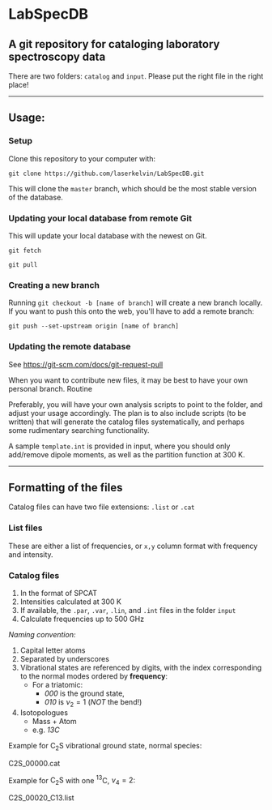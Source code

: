 # LabSpecDB

## A git repository for cataloging laboratory spectroscopy data

There are two folders: `catalog` and `input`. Please put the right file in the right place!

---

## Usage:

### Setup

Clone this repository to your computer with:

`git clone https://github.com/laserkelvin/LabSpecDB.git`

This will clone the `master` branch, which should be the most stable version of the database.

### Updating your local database from remote Git

This will update your local database with the newest on Git.

`git fetch`

`git pull`

### Creating a new branch

Running `git checkout -b [name of branch]` will create a new branch locally. If you want to push this onto the web, you'll have to add a remote branch:

`git push --set-upstream origin [name of branch]`

### Updating the remote database

See https://git-scm.com/docs/git-request-pull

When you want to contribute new files, it may be best to have your own personal branch. Routine

Preferably, you will have your own analysis scripts to point to the folder, and adjust your usage accordingly. The plan is to also include scripts (to be written) that will generate the catalog files systematically, and perhaps some rudimentary searching functionality.

A sample `template.int` is provided in input, where you should only add/remove dipole moments, as well as the partition function at 300 K.

---

## Formatting of the files

Catalog files can have two file extensions: `.list` or `.cat`

### List files

These are either a list of frequencies, or `x,y` column format with frequency
and intensity.

### Catalog files

1. In the format of SPCAT
2. Intensities calculated at 300 K
3. If available, the `.par`, `.var`, `.lin`, and `.int` files in the folder
`input`
4. Calculate frequencies up to 500 GHz

_Naming convention:_

1. Capital letter atoms
2. Separated by underscores
3. Vibrational states are referenced by digits, with the index corresponding
to the normal modes ordered by __frequency__:
    - For a triatomic:
        - _000_ is the ground state,
        - _010_ is $\nu_2=1$ (_NOT_ the bend!)
4. Isotopologues
    - Mass + Atom
    - e.g. _13C_

Example for $\mathrm{C_2S}$ vibrational ground state, normal species:

C2S_00000.cat

Example for $\mathrm{C_2S}$ with one $^{13}$C, $\nu_4=2$:

C2S_00020_C13.list
